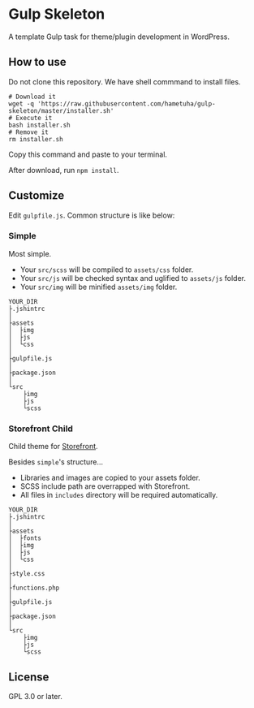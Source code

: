 # Gulp Skeleton

A template Gulp task for theme/plugin development in WordPress.

## How to use

Do not clone this repository. We have shell commmand to install files.

```
# Download it
wget -q 'https://raw.githubusercontent.com/hametuha/gulp-skeleton/master/installer.sh'
# Execute it
bash installer.sh
# Remove it
rm installer.sh
```

Copy this command and paste to your terminal.

After download, run `npm install`.

## Customize

Edit `gulpfile.js`. Common structure is like below:

### Simple

Most simple.

- Your `src/scss` will be compiled to `assets/css` folder.
- Your `src/js` will be checked syntax and uglified to `assets/js` folder.
- Your `src/img` will be minified `assets/img` folder.

```
YOUR_DIR
├.jshintrc
│
├assets
│  ├img
│  ├js
│  └css
│
├gulpfile.js
│
├package.json
│
└src
    ├img
    ├js
    └scss
```

### Storefront Child

Child theme for [Storefront](https://wordpress.org/themes/storefront/).

Besides `simple`'s structure...

- Libraries and images are copied to your assets folder.
- SCSS include path are overrapped with Storefront.
- All files in `includes` directory will be required automatically.

```
YOUR_DIR
├.jshintrc
│
├assets
│  ├fonts
│  ├img
│  ├js
│  └css
│
├style.css
│
├functions.php
│
├gulpfile.js
│
├package.json
│
└src
    ├img
    ├js
    └scss
```

## License

GPL 3.0 or later.